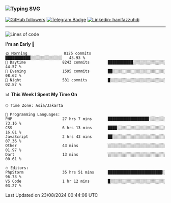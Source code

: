 ### [![Typing SVG](https://readme-typing-svg.herokuapp.com?font=lato&size=22&lines=Hi+There+👋)](https://git.io/typing-svg) 

[![GitHub followers](https://img.shields.io/github/followers/hanifazzuhdi?label=Follow&style=social)](https://github.com/hanifazzuhdi/?tab=follow) 
[![Telegram Badge](https://img.shields.io/badge/-hanif0198-blue?style=social&logo=telegram&link=https://www.t.me/hanif0198/)](https://www.t.me/hanif0198/) 
[![Linkedin: hanifazzuhdi](https://img.shields.io/badge/-hanifazzuhdi-blue?style=flat-square&logo=Linkedin&logoColor=white&link=https://www.linkedin.com/in/hanif-az-zuhdi-69688019b/)](https://www.linkedin.com/in/hanif-az-zuhdi-69688019b/) 

<hr/>

<!--START_SECTION:waka-->
![Lines of code](https://img.shields.io/badge/From%20Hello%20World%20I%27ve%20Written-64.7%20million%20lines%20of%20code-blue)

**I'm an Early 🐤** 

```text
🌞 Morning                8125 commits        ███████████░░░░░░░░░░░░░░   43.93 % 
🌆 Daytime                8243 commits        ███████████░░░░░░░░░░░░░░   44.57 % 
🌃 Evening                1595 commits        ██░░░░░░░░░░░░░░░░░░░░░░░   08.62 % 
🌙 Night                  531 commits         █░░░░░░░░░░░░░░░░░░░░░░░░   02.87 % 
```


📊 **This Week I Spent My Time On** 

```text
🕑︎ Time Zone: Asia/Jakarta

💬 Programming Languages: 
PHP                      27 hrs 7 mins       ██████████████████░░░░░░░   73.16 % 
CSS                      6 hrs 13 mins       ████░░░░░░░░░░░░░░░░░░░░░   16.81 % 
JavaScript               2 hrs 43 mins       ██░░░░░░░░░░░░░░░░░░░░░░░   07.36 % 
Other                    43 mins             ░░░░░░░░░░░░░░░░░░░░░░░░░   01.97 % 
Dart                     13 mins             ░░░░░░░░░░░░░░░░░░░░░░░░░   00.61 % 

🔥 Editors: 
PhpStorm                 35 hrs 51 mins      ████████████████████████░   96.73 % 
VS Code                  1 hr 12 mins        █░░░░░░░░░░░░░░░░░░░░░░░░   03.27 % 
```


 Last Updated on 23/08/2024 00:44:06 UTC
<!--END_SECTION:waka-->
